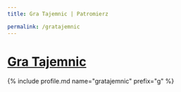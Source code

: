 ```yaml
---
title: Gra Tajemnic | Patromierz

permalink: /gratajemnic
---
```


# [Gra Tajemnic](https://patronite.pl/gratajemnic)

{% include profile.md name="gratajemnic" prefix="g" %}
